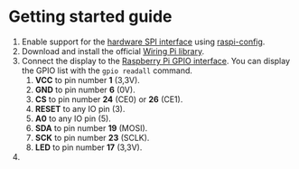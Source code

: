 # Getting started guide

1. Enable support for the [hardware SPI interface](https://www.raspberrypi.org/documentation/hardware/raspberrypi/spi/README.md) using [raspi-config](https://www.raspberrypi.org/documentation/configuration/raspi-config.md).
2. Download and install the official [Wiring Pi library](http://wiringpi.com/download-and-install/).
3. Connect the display to the [Raspberry Pi GPIO interface](https://www.raspberrypi.org/documentation/usage/gpio/README.md). You can display the GPIO list with the `gpio readall` command.
   1. **VCC** to pin number **1** (3,3V).
   2. **GND** to pin number **6** (0V).
   3. **CS** to pin number **24** (CE0) or **26** (CE1).
   4. **RESET** to any IO pin (3).
   5. **A0** to any IO pin (5).
   6. **SDA** to pin number **19** (MOSI).
   7. **SCK** to pin number **23** (SCLK).
   8. **LED** to pin number **17** (3,3V).
4. 
